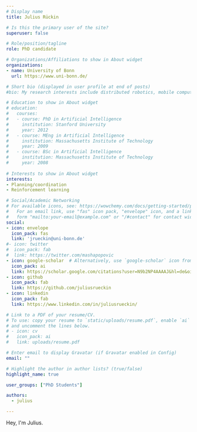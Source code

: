 ```yaml
---
# Display name
title: Julius Rückin

# Is this the primary user of the site?
superuser: false

# Role/position/tagline
role: PhD candidate

# Organizations/Affiliations to show in About widget
organizations:
- name: University of Bonn
  url: https://www.uni-bonn.de/

# Short bio (displayed in user profile at end of posts)
#bio: My research interests include distributed robotics, mobile computing and programmable matter.

# Education to show in About widget
# education:
#   courses:
#   - course: PhD in Artificial Intelligence
#     institution: Stanford University
#     year: 2012
#   - course: MEng in Artificial Intelligence
#     institution: Massachusetts Institute of Technology
#     year: 2009
#   - course: BSc in Artificial Intelligence
#     institution: Massachusetts Institute of Technology
#     year: 2008
    
# Interests to show in About widget
interests:
- Planning/coordination
- Reinforcement learning

# Social/Academic Networking
# For available icons, see: https://wowchemy.com/docs/getting-started/page-builder/#icons
#   For an email link, use "fas" icon pack, "envelope" icon, and a link in the
#   form "mailto:your-email@example.com" or "/#contact" for contact widget.
social:
- icon: envelope
  icon_pack: fas
  link: 'jrueckin@uni-bonn.de'
#- icon: twitter
#  icon_pack: fab
#  link: https://twitter.com/mashapopovic
- icon: google-scholar  # Alternatively, use `google-scholar` icon from `ai` icon pack
  icon_pack: ai
  link: https://scholar.google.com/citations?user=N9b2NP4AAAAJ&hl=de&oi=ao
- icon: github
  icon_pack: fab
  link: https://github.com/juliusrueckin
- icon: linkedin
  icon_pack: fab
  link: https://www.linkedin.com/in/juliusrueckin/

# Link to a PDF of your resume/CV.
# To use: copy your resume to `static/uploads/resume.pdf`, enable `ai` icons in `params.toml`, 
# and uncomment the lines below.
# - icon: cv
#   icon_pack: ai
#   link: uploads/resume.pdf

# Enter email to display Gravatar (if Gravatar enabled in Config)
email: ""

# Highlight the author in author lists? (true/false)
highlight_name: true

user_groups: ["PhD Students"] 

authors:
  - julius

---
```


Hey, I'm Julius.

